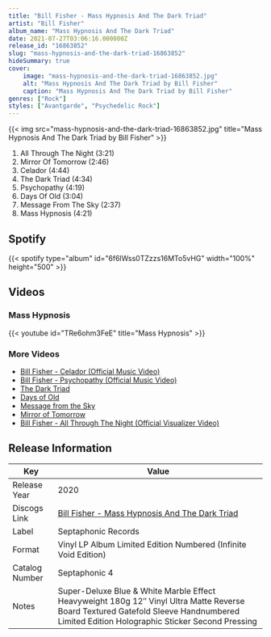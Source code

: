 ```yaml
---
title: "Bill Fisher - Mass Hypnosis And The Dark Triad"
artist: "Bill Fisher"
album_name: "Mass Hypnosis And The Dark Triad"
date: 2021-07-27T03:06:16.000000Z
release_id: "16863852"
slug: "mass-hypnosis-and-the-dark-triad-16863852"
hideSummary: true
cover:
    image: "mass-hypnosis-and-the-dark-triad-16863852.jpg"
    alt: "Mass Hypnosis And The Dark Triad by Bill Fisher"
    caption: "Mass Hypnosis And The Dark Triad by Bill Fisher"
genres: ["Rock"]
styles: ["Avantgarde", "Psychedelic Rock"]
---
```


{{< img src="mass-hypnosis-and-the-dark-triad-16863852.jpg" title="Mass Hypnosis And The Dark Triad by Bill Fisher" >}}

<!-- section break -->

1. All Through The Night (3:21)
2. Mirror Of Tomorrow (2:46)
3. Celador (4:44)
4. The Dark Triad (4:34)
5. Psychopathy (4:19)
6. Days Of Old (3:04)
7. Message From The Sky (2:37)
8. Mass Hypnosis (4:21)

<!-- section break -->


## Spotify
{{< spotify type="album" id="6f6lWss0TZzzs16MTo5vHG" width="100%" height="500" >}}



## Videos
### Mass Hypnosis
{{< youtube id="TRe6ohm3FeE" title="Mass Hypnosis" >}}<br>

### More Videos

- [Bill Fisher - Celador (Official Music Video)](https://www.youtube.com/watch?v=ZF0XltdLn88)
- [Bill Fisher - Psychopathy (Official Music Video)](https://www.youtube.com/watch?v=sUUy8JNoSKg)
- [The Dark Triad](https://www.youtube.com/watch?v=AQdwH-cBFo8)
- [Days of Old](https://www.youtube.com/watch?v=w0bWFudPqIo)
- [Message from the Sky](https://www.youtube.com/watch?v=PANvt5h_7qE)
- [Mirror of Tomorrow](https://www.youtube.com/watch?v=I-Au5S3LRrs)
- [Bill Fisher - All Through The Night (Official Visualizer Video)](https://www.youtube.com/watch?v=QevyAUTftlo)


## Release Information
|  Key           | Value                                                |
| ---------------| ---------------------------------------------------- |
| Release Year   | 2020                                   |
| Discogs Link   | [Bill Fisher - Mass Hypnosis And The Dark Triad](https://www.discogs.com/release/16863852-Bill-Fisher-Mass-Hypnosis-And-The-Dark-Triad) |
| Label          | Septaphonic Records |
| Format         | Vinyl LP Album Limited Edition Numbered (Infinite Void Edition) |
| Catalog Number | Septaphonic 4 |
| Notes | Super-Deluxe Blue & White Marble Effect Heavyweight 180g 12″ Vinyl Ultra Matte Reverse Board Textured Gatefold Sleeve Handnumbered Limited Edition Holographic Sticker Second Pressing |